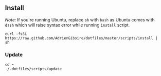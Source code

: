 ## Install

*Note:* If you're running Ubuntu, replace `sh` with `bash` as Ubuntu comes with `dash` which will raise syntax error while running `install` script.

```
curl -fsSL https://raw.github.com/AdrienGiboire/dotfiles/master/scripts/install | sh
```

### Update
```
cd ~
./.dotfiles/scripts/update
```

